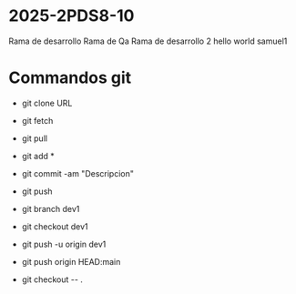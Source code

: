 # 2025-2PDS8-10
Rama de desarrollo
Rama de Qa
Rama de desarrollo 2
hello world
samuel1
# Commandos git
- git clone URL 

- git fetch
- git pull

- git add *
- git commit -am "Descripcion"
- git push

- git branch dev1
- git checkout dev1
- git push -u origin dev1
- git push origin HEAD:main

- git checkout -- .